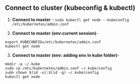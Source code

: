 ## Connect to cluster (kubeconfig & kubectl)


1. **Connect to master** - 
`sudo kubectl get node --kubeconfig /etc/kubernetes/admin.conf`

2. **Connect to master (env:current session)**-
```
export KUBECONFIG=/etc/kubernetes/admin.conf
kubectl get node
```
3. **Connect to master (env: adding env in kube folder)**-
```
mkdir -p ~/.kube
sudo cp /etc/kubernetes/admin.conf ~/.kube/config
sudo chown $(id -u):$(id -g) ~/.kube/config
kubectl get node
```
